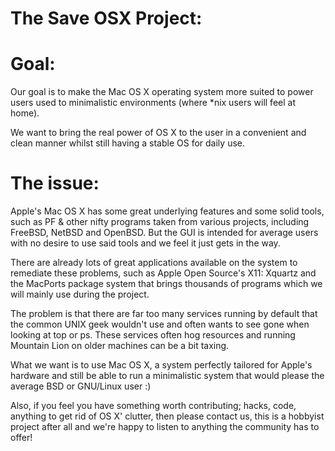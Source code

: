 The Save OSX Project:
======================


# Goal:

Our goal is to make the Mac OS X operating system more suited to power users used to minimalistic environments (where *nix users will feel at home).

We want to bring the real power of OS X to the user in a convenient and clean manner whilst still having a stable OS for daily use.


# The issue:

Apple's Mac OS X has some great underlying features and some solid tools, such as PF & other nifty programs taken from various projects, including FreeBSD, NetBSD and OpenBSD. But the GUI is intended for average users with no desire to use said tools and we feel it just gets in the way.

There are already lots of great applications available on the system to remediate these problems, such as Apple Open Source's X11: Xquartz and the MacPorts package system that brings thousands of programs which we will mainly use during the project.

The problem is that there are far too many services running by default that the common UNIX geek wouldn't use and often wants to see gone when looking at top or ps. These services often hog resources and running Mountain Lion on older machines can be a bit taxing.

What we want is to use Mac OS X, a system perfectly tailored for Apple's hardware and still be able to run a minimalistic system that would please the average BSD or GNU/Linux user :) 

Also, if you feel you have something worth contributing; hacks, code, anything to get rid of OS X' clutter, then please contact us, this is a hobbyist project after all and we're happy to listen to anything the community has to offer!


